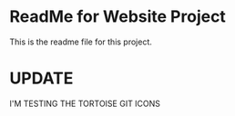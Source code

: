 # ReadMe for Website Project

This is the readme file for this project.

# UPDATE

I'M TESTING THE TORTOISE GIT ICONS
